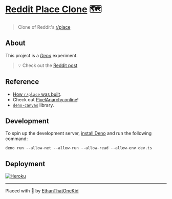# [Reddit Place Clone][heroku_app] 🗺

> Clone of Reddit's [r/place][place]

## About

<!-- Welcome to this episode of [Codecasts][codecasts]! -->

This project is a [_Deno_][deno] experiment.

> 💡 Check out the
> [Reddit post](https://www.reddit.com/r/Deno/comments/kqtlz1/simple_rplace_clone_in_deno/?utm_source=share&utm_medium=web2x&context=3)

## Reference

- [How `r/place` was built](https://redditblog.com/2017/04/13/how-we-built-rplace/).
- Check out [PixelAnarchy.online](https://pixelanarchy.online/)!
- [`deno-canvas`](https://github.com/DjDeveloperr/deno-canvas) library.

## Development

To spin up the development server, [install Deno][deno_install] and run the
following command:

`deno run --allow-net --allow-run --allow-read --allow-env dev.ts`

## Deployment

[![Heroku][heroku_badge]][heroku_dashboard]

---

Placed with 💖 by [EthanThatOneKid][author_url]

[place]: https://www.reddit.com/r/place
[author_url]: https://github.com/EthanThatOneKid/
[codecasts]: https://github.com/EthanThatOneKid/codecasts
[deno]: https://deno.land/
[deno_install]: https://github.com/denoland/deno_install#install-latest-version
[heroku_badge]: https://heroku-badge.herokuapp.com/?app=reddit-place-clone
[heroku_app]: https://reddit-place-clone.herokuapp.com/
[heroku_dashboard]: https://dashboard.heroku.com/apps/reddit-place-clone/
